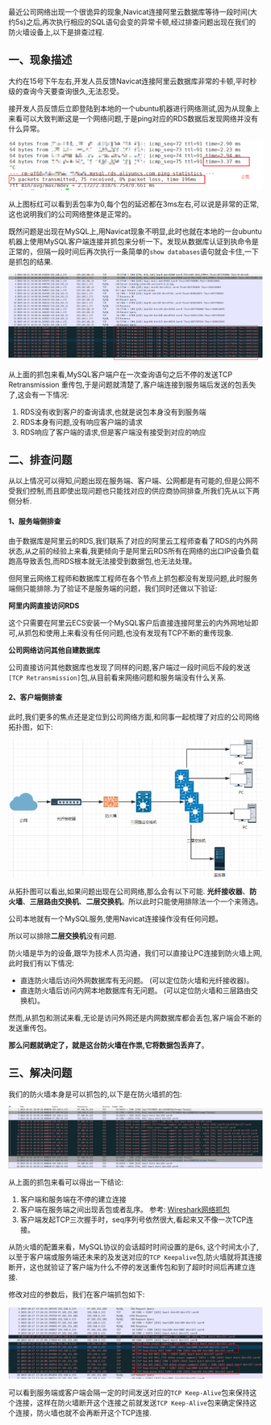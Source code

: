 最近公司网络出现一个很诡异的现象,Navicat连接阿里云数据库等待一段时间(大约5s)之后,再次执行相应的SQL语句会变的异常卡顿,经过排查问题出现在我们的防火墙设备上,以下是排查过程.

## 一、现象描述

大约在15号下午左右,开发人员反馈Navicat连接阿里云数据库非常的卡顿,平时秒级的查询今天要查询很久,无法忍受。

接开发人员反馈后立即登陆到本地的一个ubuntu机器进行网络测试,因为从现象上来看可以大致判断这是一个网络问题,于是ping对应的RDS数据后发现网络并没有什么异常。

![1571364084275](./image/1571364084275.png)

从上图标红可以看到丢包率为0,每个包的延迟都在3ms左右,可以说是非常的正常,这也说明我们的公司网络整体是正常的。

既然问题是出现在MySQL上,用Navicat现象不明显,此时也就在本地的一台ubuntu机器上使用MySQL客户端连接并抓包来分析一下。发现从数据库认证到执命令是正常的，但隔一段时间后再次执行一条简单的`show databases`语句就会卡住,一下是抓包的结果.

![1571364627507](./image/1571364627507.png)

从上面的抓包来看,MySQL客户端户在一次查询语句之后不停的发送TCP Retransmission 重传包,于是问题就清楚了,客户端连接到服务端后发送的包丢失了,这会有一下情况:

1. RDS没有收到客户的查询请求,也就是说包本身没有到服务端
2. RDS本身有问题,没有响应客户端的请求
3. RDS响应了客户端的请求,但是客户端没有接受到对应的响应

## 二、排查问题

从以上情况可以得知,问题出现在服务端、客户端、公网都是有可能的,但是公网不受我们控制,而且即使出现问题也只能找对应的供应商协同排查,所我们先从以下两侧分析.

#### 1、服务端侧排查

由于数据库是阿里云的RDS,我们联系了对应的阿里云工程师查看了RDS的内外网状态,从之前的经验上来看,我更倾向于是阿里云RDS所有在网络的出口IP设备负载跑高导致丢包,而RDS根本就无法接受到数据包,也无法处理。

但阿里云网络工程师和数据库工程师在各个节点上抓包都没有发现问题,此时服务端侧只能排除.为了验证不是服务端的问题，我们同时还做以下验证:

**阿里内网直接访问RDS**

这个只需要在阿里云ECS安装一个MySQL客户后直接连接阿里云的内外网地址即可,从抓包和使用上来看没有任何问题,也没有发现有TCP不断的重传现象.

**公司网络访问其他自建数据库**

公司直接访问其他数据库也发现了同样的问题,客户端过一段时间后不段的发送`[TCP Retransmission]`包,从目前看来网络问题和服务端没有什么关系.

#### 2、客户端侧排查

此时,我们更多的焦点还是定位到公司网络方面,和同事一起梳理了对应的公司网络拓扑图，如下:

![1571367817272](./image/1571367817272.png)

从拓扑图可以看出,如果问题出现在公司网络,那么会有以下可能. **光纤接收器**、**防火墙**、**三层路由交换机**、**二层交换机**。所以此时只能使用排除法一个一个来筛选。

公司本地就有一个MySQL服务,使用Navicat连接操作没有任何问题。

所以可以排除**二层交换机**没有问题.

防火墙是华为的设备,跟华为技术人员沟通，我们可以直接让PC连接到防火墙上网,此时我们有以下情况:

* 直连防火墙后访问外网数据库有无问题。 (可以定位防火墙和光纤接收器)。
* 直连防火墙后访问内网本地数据库有无问题。 (可以定位防火墙和三层路由交换机)。

然而,从抓包和测试来看,无论是访问外网还是内网数据库都会丢包,客户端会不断的发送重传包。

**那么问题就确定了，就是这台防火墙在作祟,它将数据包丢弃了**。

## 三、解决问题

我们的防火墙本身是可以抓包的,以下是在防火墙抓的包:

![1571368712632](./image/1571368712632.png)

从上面的抓包来看可以得出一下结论:

1. 客户端和服务端在不停的建立连接
2. 客户端在服务端之间出现丢包或者乱序。 参考: [Wireshark网络抓包]( https://www.cnblogs.com/strick/p/6261463.html )
3. 客户端发起TCP三次握手时，seq序列号依然很大,看起来又不像一次TCP连接。

从防火墙的配置来看，MySQL协议的会话超时时间设置的是6s, 这个时间太小了,以至于客户端或服务端还未来的及发送对应的`TCP Keepalive`包,防火墙就将其连接断开，这也就验证了客户端为什么不停的发送重传包和到了超时时间后再建立连接.

修改对应的参数后，我们在客户端抓包如下:

![1571371078463](./image/1571371078463.png)

可以看到服务端或客户端会隔一定的时间发送对应的`TCP Keep-Alive`包来保持这个连接，这样在防火墙断开这个连接之前就发送`TCP Keep-Alive`包来确定保持这个连接，防火墙也就不会再断开这个TCP连接.

